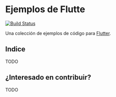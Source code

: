 # Ejemplos de Flutte

[![Build Status](https://travis-ci.org/flutter-es/ejemplos.svg?branch=master)](https://travis-ci.org/flutter-es/ejemplos)

Una colección de ejemplos de código para
[Flutter](https://flutter-es.io).


## Indice

TODO

## ¿Interesado en contribuir?

TODO

